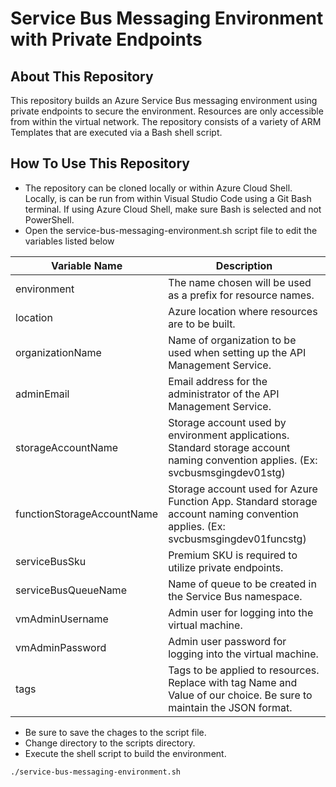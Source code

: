 # Service Bus Messaging Environment with Private Endpoints

## About This Repository

This repository builds an Azure Service Bus messaging environment using private endpoints to secure the environment.  Resources are only accessible from within the virtual network.  The repository consists of a variety of ARM Templates that are executed via a Bash shell script.

## How To Use This Repository

* The repository can be cloned locally or within Azure Cloud Shell.  Locally, is can be run from within Visual Studio Code using a Git Bash terminal.  If using Azure Cloud Shell, make sure Bash is selected and not PowerShell.
* Open the service-bus-messaging-environment.sh script file to edit the variables listed below

Variable Name | Description
------------- | -----------
environment | The name chosen will be used as a prefix for resource names.
location | Azure location where resources are to be built.
organizationName |  Name of organization to be used when setting up the API Management Service.
adminEmail |  Email address for the administrator of the API Management Service.
storageAccountName |  Storage account used by environment applications. Standard storage account naming convention applies. (Ex: svcbusmsgingdev01stg)
functionStorageAccountName |  Storage account used for Azure Function App. Standard storage account naming convention applies. (Ex: svcbusmsgingdev01funcstg)
serviceBusSku |  Premium SKU is required to utilize private endpoints.
serviceBusQueueName |  Name of queue to be created in the Service Bus namespace.
vmAdminUsername |  Admin user for logging into the virtual machine.
vmAdminPassword |  Admin user password for logging into the virtual machine.
tags |  Tags to be applied to resources.  Replace with tag Name and Value of our choice.  Be sure to maintain the JSON format.

* Be sure to save the chages to the script file.
* Change directory to the scripts directory.
* Execute the shell script to build the environment.

```bash
./service-bus-messaging-environment.sh
```

